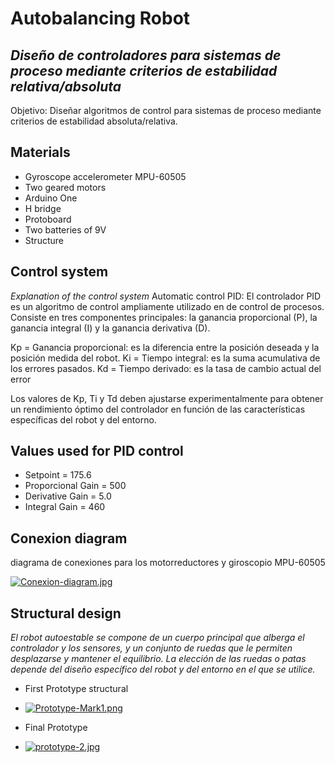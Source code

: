 # Autobalancing Robot 
## _Diseño de controladores para sistemas de proceso mediante criterios de estabilidad relativa/absoluta_

Objetivo: Diseñar algoritmos de control para sistemas de proceso mediante criterios de estabilidad absoluta/relativa.

## Materials
- Gyroscope accelerometer MPU-60505
- Two geared motors
- Arduino One
- H bridge
- Protoboard
- Two batteries of 9V
- Structure

## Control system
_Explanation of the control system_
Automatic control PID:
El controlador PID es un algoritmo de control ampliamente utilizado en de control de procesos. 
Consiste en tres componentes principales: la ganancia proporcional (P), la ganancia integral (I) y la ganancia derivativa (D). 

Kp = Ganancia proporcional: es la diferencia entre la posición deseada y la posición medida del robot.
Ki = Tiempo integral: es la suma acumulativa de los errores pasados.
Kd = Tiempo derivado: es la tasa de cambio actual del error

Los valores de Kp, Ti y Td deben ajustarse experimentalmente para obtener un rendimiento
óptimo del controlador en función de las características específicas del robot y del entorno.

## Values ​​used for PID control

- Setpoint = 175.6
- Proporcional Gain = 500
- Derivative Gain = 5.0
- Integral Gain = 460

## Conexion diagram
diagrama de conexiones para los motorreductores y giroscopio MPU-60505

[![Conexion-diagram.jpg](https://i.postimg.cc/3Rc2r6gP/Conexion-diagram.jpg)](https://postimg.cc/47pYBW25)

## Structural design
_El robot autoestable se compone de un cuerpo principal que alberga el controlador y los
sensores, y un conjunto de ruedas que le permiten desplazarse y mantener el equilibrio. La
elección de las ruedas o patas depende del diseño específico del robot y del entorno en el
que se utilice._
- First Prototype structural
- [![Prototype-Mark1.png](https://i.postimg.cc/d1TKpc33/Prototype-Mark1.png)](https://postimg.cc/r0cbRbS2)

- Final Prototype
- [![prototype-2.jpg](https://i.postimg.cc/2ScMYj1G/prototype-2.jpg)](https://postimg.cc/VJtDB8B0)


